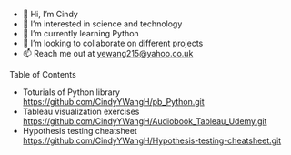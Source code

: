 - 👋 Hi, I’m Cindy
- 👀 I’m interested in science and technology
- 🌱 I’m currently learning Python
- 💞️ I’m looking to collaborate on different projects
- 📫 Reach me out at yewang215@yahoo.co.uk

<!---
CindyYWangH/CindyYWangH is a ✨ special ✨ repository because its `README.md` (this file) appears on your GitHub profile.
You can click the Preview link to take a look at your changes.
--->
Table of Contents
- Toturials of Python library https://github.com/CindyYWangH/pb_Python.git
- Tableau visualization exercises https://github.com/CindyYWangH/Audiobook_Tableau_Udemy.git 
- Hypothesis testing cheatsheet https://github.com/CindyYWangH/Hypothesis-testing-cheatsheet.git
